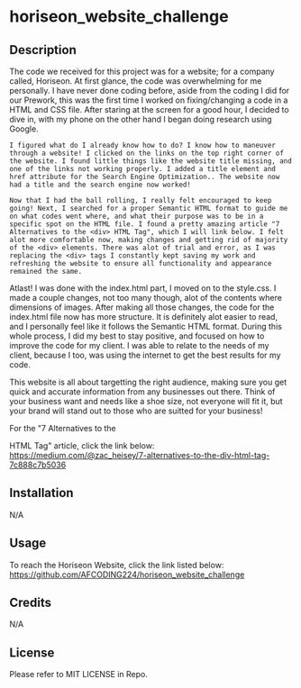 # horiseon_website_challenge

## Description

  The code we received for this project was for a website; for a company called, Horiseon. At first glance, the code was overwhelming for me personally. I have never done coding before, aside from the coding I did for our Prework, this was the first time I worked on fixing/changing a code in a HTML and CSS file. After staring at the screen for a good hour, I decided to dive in, with my phone on the other hand I began doing research using Google. 

    I figured what do I already know how to do? I know how to maneuver through a website! I clicked on the links on the top right corner of the website. I found little things like the website title missing, and one of the links not working properly. I added a title element and href attribute for the Search Engine Optimization.. The website now had a title and the search engine now worked! 

    Now that I had the ball rolling, I really felt encouraged to keep going! Next, I searched for a proper Semantic HTML format to guide me on what codes went where, and what their purpose was to be in a specific spot on the HTML file. I found a pretty amazing article "7 Alternatives to the <div> HTML Tag", which I will link below. I felt alot more comfortable now, making changes and getting rid of majority of the <div> elements. There was alot of trial and error, as I was replacing the <div> tags I constantly kept saving my work and refreshing the website to ensure all functionality and appearance remained the same.

   Atlast! I was done with the index.html part, I moved on to the style.css. I made a couple changes, not too many though, alot of the contents where dimensions of images.         After making all those changes, the code for the index.html file now has more structure. It is definitely alot easier to read, and I personally feel like it follows the Semantic HTML format.
   During this whole process, I did my best to stay positive, and focused on how to improve the code for my client. I was able to relate to the needs of my client, because I too, was using the internet to get the best results for my code.

This website is all about targetting the right audience, making sure you get quick and accurate information from any businesses out there. Think of your business want and needs like a shoe size, not everyone will fit it, but your brand will stand out to those who are suitted for your business!

For the "7 Alternatives to the <div> HTML Tag" article, click the link below:
https://medium.com/@zac_heisey/7-alternatives-to-the-div-html-tag-7c888c7b5036 

## Installation

N/A

## Usage

To reach the Horiseon Website, click the link listed below:
https://github.com/AFCODING224/horiseon_website_challenge 

## Credits

N/A

## License
Please refer to MIT LICENSE in Repo.